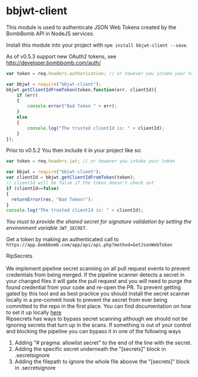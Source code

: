 # bbjwt-client

This module is used to authenticate JSON Web Tokens created by the BombBomb API in NodeJS services.

Install this module into your project with `npm install bbjwt-client --save`.

As of v0.5.3 support new OAuth2 tokens, see http://developer.bombbomb.com/auth/
```js
var token = req.headers.authorization; // or however you intake your token

var bbjwt = require("bbjwt-client");
bbjwt.getClientIdFromToken(token,function(err, clientId){
    if (err)
    {
        console.error("Bad Token " + err);
    }
    else
    {
        console.log("The trusted clientId is: " + clientId);
    }
});
```


Prior to v0.5.2
You then include it in your project like so: 
```js
var token = req.headers.jwt; // or however you intake your token

var bbjwt = require("bbjwt-client");
var clientId = bbjwt.getClientIdFromToken(token);
// clientId will be false if the token doesn't check out
if (clientId==false)
{
  returnError(res, "Bad Token!");
}
console.log("The trusted clientId is: " + clientId);
```

*You must to provide the shared secret for signature validation by setting the environment variable* `JWT_SECRET`.

Get a token by making an authenticated call to `https://app.bombbomb.com/app/api/api.php?method=GetJsonWebToken`

RipSecrets<br><br>
We implement pipeline secret scanning on all pull request events to prevent credentials from being merged. If the pipeline scanner detects a secret in your changed files it will gate the pull request and you will need to purge the found credential from your code and re-open the PR. To prevent getting gated by this tool and as best practice you should install the secret scanner locally in a pre-commit hook to prevent the secret from ever being committed to the repo in the first place. You can find documentation on how to set it up locally [here](https://bombbomb.atlassian.net/wiki/spaces/CORE/pages/2039775312/Pipeline+Secret+Scanner+Local+Setup)<br>
Ripsecrets has ways to bypass secret scanning although we should not be ignoring secrets that turn up in the scans. If something is out of your control and blocking the pipeline you can bypass it in one of the following ways<br>
1. Adding "# pragma: allowlist secret" to the end of the line with the secret.<br>
2. Adding the specific secret underneath the "[secrets]" block in .secretsignore<br>
3. Adding the filepath to ignore the whole file aboove the "[secrets]" block in .secretsignore